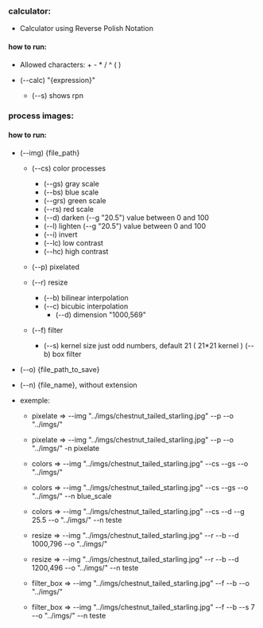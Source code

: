 ### calculator:
- Calculator using Reverse Polish Notation
#### how to run:
- Allowed characters: + - * / ^ ( )

- (--calc) "{expression}"
    - (--s) shows rpn 

### process images:
#### how to run:
- (--img) {file_path}

    - (--cs) color processes 
        - (--gs) gray scale 
        - (--bs) blue scale 
        - (--grs) green scale 
        - (--rs) red scale
        - (--d) darken (--g "20.5") value between 0 and 100
        - (--l) lighten (--g "20.5") value between 0 and 100
        - (--i) invert
        - (--lc) low contrast 
        - (--hc) high contrast

    - (--p) pixelated 

    - (--r) resize
        - (--b) bilinear interpolation
        - (--c) bicubic interpolation
            - (--d) dimension "1000,569"

    - (--f) filter
        - (--s) kernel size just odd numbers, default 21 ( 21*21 kernel )
            (--b) box filter

- (--o) {file_path_to_save}
- (--n) {file_name}, without extension

- exemple: 
    - pixelate => --img "../imgs/chestnut_tailed_starling.jpg" --p  --o "../imgs/"
    - pixelate => --img "../imgs/chestnut_tailed_starling.jpg" --p  --o  "../imgs/" -n pixelate

    - colors => --img "../imgs/chestnut_tailed_starling.jpg" --cs --gs --o "../imgs/"
    - colors => --img "../imgs/chestnut_tailed_starling.jpg" --cs --gs --o "../imgs/" --n blue_scale
    - colors => --img "../imgs/chestnut_tailed_starling.jpg" --cs --d --g 25.5 --o "../imgs/" --n teste

    - resize => --img "../imgs/chestnut_tailed_starling.jpg" --r --b --d 1000,796 --o "../imgs/"
    - resize => --img "../imgs/chestnut_tailed_starling.jpg" --r --b --d 1200,496 --o "../imgs/" --n teste

    - filter_box => --img "../imgs/chestnut_tailed_starling.jpg" --f --b --o "../imgs/" 
    - filter_box => --img "../imgs/chestnut_tailed_starling.jpg" --f --b --s 7 --o "../imgs/" --n teste
 